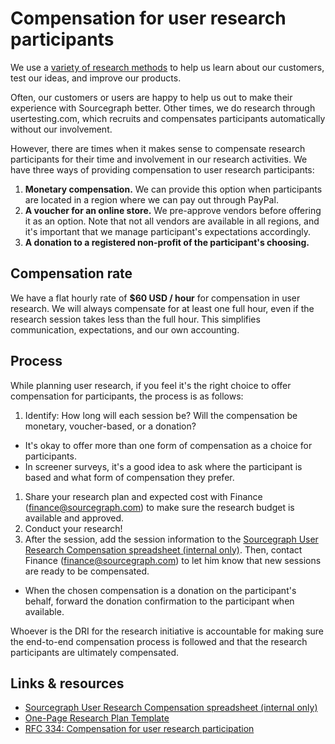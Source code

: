 # Compensation for user research participants

We use a [variety of research methods](../../design/research/index.md) to help us learn about our customers, test our ideas, and improve our products.

Often, our customers or users are happy to help us out to make their experience with Sourcegraph better. Other times, we do research through usertesting.com, which recruits and compensates participants automatically without our involvement.

However, there are times when it makes sense to compensate research participants for their time and involvement in our research activities. We have three ways of providing compensation to user research participants:

1. **Monetary compensation.** We can provide this option when participants are located in a region where we can pay out through PayPal.
1. **A voucher for an online store.** We pre-approve vendors before offering it as an option. Note that not all vendors are available in all regions, and it's important that we manage participant's expectations accordingly.
1. **A donation to a registered non-profit of the participant's choosing.**

## Compensation rate

We have a flat hourly rate of **$60 USD / hour** for compensation in user research. We will always compensate for at least one full hour, even if the research session takes less than the full hour. This simplifies communication, expectations, and our own accounting.

## Process

While planning user research, if you feel it's the right choice to offer compensation for participants, the process is as follows:

1. Identify: How long will each session be? Will the compensation be monetary, voucher-based, or a donation?

- It's okay to offer more than one form of compensation as a choice for participants.
- In screener surveys, it's a good idea to ask where the participant is based and what form of compensation they prefer.

1. Share your research plan and expected cost with Finance ([finance@sourcegraph.com](mailto:finance@sourcegraph.com)) to make sure the research budget is available and approved.
1. Conduct your research!
1. After the session, add the session information to the [Sourcegraph User Research Compensation spreadsheet (internal only)](https://docs.google.com/spreadsheets/d/1lQDF8_1XX372FhSE8gsE_XstpGPXrJl5ZhkBanc8dgQ/edit#gid=1160735453). Then, contact Finance ([finance@sourcegraph.com](mailto:finance@sourcegraph.com)) to let him know that new sessions are ready to be compensated.

- When the chosen compensation is a donation on the participant's behalf, forward the donation confirmation to the participant when available.

Whoever is the DRI for the research initiative is accountable for making sure the end-to-end compensation process is followed and that the research participants are ultimately compensated.

## Links & resources

- [Sourcegraph User Research Compensation spreadsheet (internal only)](https://docs.google.com/spreadsheets/d/1lQDF8_1XX372FhSE8gsE_XstpGPXrJl5ZhkBanc8dgQ/edit#gid=1160735453)
- [One-Page Research Plan Template](https://docs.google.com/document/d/1frKMZIT3rPjsvT5w5rkUahR7KiZA8KWTOjAlqIWKnP0/edit#)
- [RFC 334: Compensation for user research participation](https://docs.google.com/document/d/1-2Mw2rE53Tb9bLaSui9CLMW6IIPaVp5Kt8zXdeVcjrE/edit)
